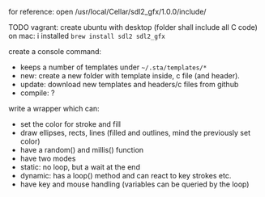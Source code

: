 
for reference: open /usr/local/Cellar/sdl2_gfx/1.0.0/include/

TODO
vagrant: create ubuntu with desktop (folder shall include all C code)
on mac: i installed `brew install sdl2 sdl2_gfx`

create a console command:

- keeps a number of templates under `~/.sta/templates/*`
- new: create a new folder with template inside, c file (and header).
- update: download new templates and headers/c files from github
- compile: ?

write a wrapper which can:

- set the color for stroke and fill
- draw ellipses, rects, lines (filled and outlines, mind the previously set color)
- have a random() and millis() function
- have two modes
 - static: no loop, but a wait at the end
 - dynamic: has a loop() method and can react to key strokes etc.
- have key and mouse handling (variables can be queried by the loop)
